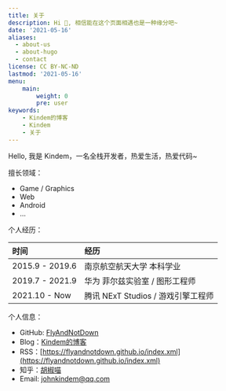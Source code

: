 ```yaml
---
title: 关于
description: Hi 🤣, 相信能在这个页面相遇也是一种缘分吧~
date: '2021-05-16'
aliases:
  - about-us
  - about-hugo
  - contact
license: CC BY-NC-ND
lastmod: '2021-05-16'
menu:
    main: 
        weight: 0
        pre: user
keywords:
    - Kindem的博客
    - Kindem
    - 关于
---
```


Hello, 我是 Kindem，一名全栈开发者，热爱生活，热爱代码~

擅长领域：

* Game / Graphics
* Web
* Android
* ...

个人经历：

| 时间 | 经历 |
| :- | :- |
| 2015.9 - 2019.6 | 南京航空航天大学 本科学业 |
| 2019.7 - 2021.9 | 华为 菲尔兹实验室 / 图形工程师 |
| 2021.10 - Now | 腾讯 NExT Studios / 游戏引擎工程师 |

个人信息：

* GitHub: [FlyAndNotDown](https://github.com/FlyAndNotDown)
* Blog：[Kindem的博客](https://flyandnotdown.github.io/)
* RSS：[https://flyandnotdown.github.io/index.xml](https://flyandnotdown.github.io/index.xml)
* 知乎：[胡椒喵](https://www.zhihu.com/people/kindem)
* Email: [johnkindem@qq.com](mailto:johnkindem@qq.com)
